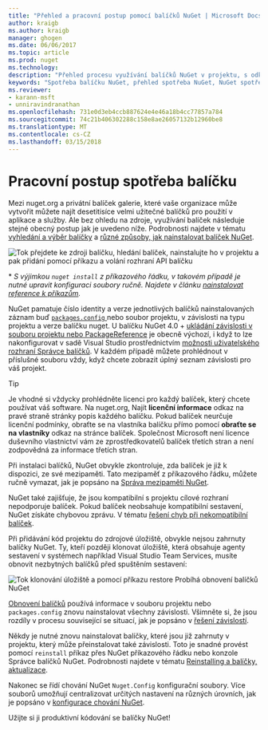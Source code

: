 ```yaml
---
title: "Přehled a pracovní postup pomocí balíčků NuGet | Microsoft Docs"
author: kraigb
ms.author: kraigb
manager: ghogen
ms.date: 06/06/2017
ms.topic: article
ms.prod: nuget
ms.technology: 
description: "Přehled procesu využívání balíčků NuGet v projektu, s odkazy na další konkrétní části procesu."
keywords: "Spotřeba balíčku NuGet, přehled spotřeba NuGet, NuGet spotřeba pracovního postupu, balíček spotřeba pracovního postupu, přehled spotřeba balíčku"
ms.reviewer:
- karann-msft
- unniravindranathan
ms.openlocfilehash: 731e0d3eb4ccb887624e4e46a18b4cc77857a784
ms.sourcegitcommit: 74c21b406302288c158e8ae26057132b12960be8
ms.translationtype: MT
ms.contentlocale: cs-CZ
ms.lasthandoff: 03/15/2018
---
```

# <a name="package-consumption-workflow"></a>Pracovní postup spotřeba balíčku

Mezi nuget.org a privátní balíček galerie, které vaše organizace může vytvořit můžete najít desetitisíce velmi užitečné balíčků pro použití v aplikace a služby. Ale bez ohledu na zdroje, využívání balíček následuje stejné obecný postup jak je uvedeno níže. Podrobnosti najdete v tématu [vyhledání a výběr balíčky](../consume-packages/finding-and-choosing-packages.md) a [různé způsoby, jak nainstalovat balíček NuGet](ways-to-install-a-package.md).

![Tok přejdete ke zdroji balíčku, hledání balíček, nainstalujte ho v projektu a pak přidání pomocí příkazu a volání rozhraní API balíčku](media/Overview-01-GeneralFlow.png)

\* _S výjimkou `nuget install` z příkazového řádku, v takovém případě je nutné upravit konfiguraci soubory ručně. Najdete v článku [nainstalovat reference k příkazům](../tools/cli-ref-install.md)._

NuGet pamatuje číslo identity a verze jednotlivých balíčků nainstalovaných záznam buď [ `packages.config` ](../reference/packages-config.md) nebo soubor projektu, v závislosti na typu projektu a verze balíčku nuget. U balíčku NuGet 4.0 + [ukládání závislosti v souboru projektu nebo PackageReference](../consume-packages/package-references-in-project-files.md) je obecně výchozí, i když to lze nakonfigurovat v sadě Visual Studio prostřednictvím [možnosti uživatelského rozhraní Správce balíčků](../tools/package-manager-ui.md). V každém případě můžete prohlédnout v příslušné souboru vždy, když chcete zobrazit úplný seznam závislosti pro váš projekt.

> [!Tip]
> Je vhodné si vždycky prohlédněte licenci pro každý balíček, který chcete používat váš software. Na nuget.org, Najít **licenční informace** odkaz na pravé straně stránky popis každého balíčku. Pokud balíček neurčuje licenční podmínky, obraťte se na vlastníka balíčku přímo pomocí **obraťte se na vlastníky** odkaz na stránce balíček. Společnost Microsoft není licence duševního vlastnictví vám ze zprostředkovatelů balíček třetích stran a není zodpovědná za informace třetích stran.

Při instalaci balíčků, NuGet obvykle zkontroluje, zda balíček je již k dispozici, ze své mezipaměti. Tato mezipaměť z příkazového řádku, můžete ručně vymazat, jak je popsáno na [Správa mezipaměti NuGet](../consume-packages/managing-the-nuget-cache.md).

NuGet také zajišťuje, že jsou kompatibilní s projektu cílové rozhraní nepodporuje balíček. Pokud balíček neobsahuje kompatibilní sestavení, NuGet získáte chybovou zprávu. V tématu [řešení chyb při nekompatibilní balíček](dependency-resolution.md#resolving-incompatible-package-errors).

Při přidávání kód projektu do zdrojové úložiště, obvykle nejsou zahrnuty balíčky NuGet. Ty, kteří později klonovat úložiště, která obsahuje agenty sestavení v systémech například Visual Studio Team Services, musíte obnovit nezbytných balíčků před spuštěním sestavení:

![Tok klonování úložiště a pomocí příkazu restore Probíhá obnovení balíčků NuGet](media/Overview-02-RestoreFlow.png)

[Obnovení balíčků](../consume-packages/package-restore.md) používá informace v souboru projektu nebo `packages.config` znovu nainstalovat všechny závislosti. Všimněte si, že jsou rozdíly v procesu související se situací, jak je popsáno v [řešení závislostí](../consume-packages/dependency-resolution.md).

Někdy je nutné znovu nainstalovat balíčky, které jsou již zahrnuty v projektu, který může přeinstalovat také závislosti. Toto je snadné provést pomocí `reinstall` příkaz přes NuGet příkazového řádku nebo konzole Správce balíčků NuGet. Podrobnosti najdete v tématu [Reinstalling a balíčky, aktualizace](../consume-packages/reinstalling-and-updating-packages.md).

Nakonec se řídí chování NuGet `Nuget.Config` konfigurační soubory. Více souborů umožňují centralizovat určitých nastavení na různých úrovních, jak je popsáno v [konfigurace chování NuGet](../consume-packages/configuring-nuget-behavior.md).

Užijte si ji produktivní kódování se balíčky NuGet!
